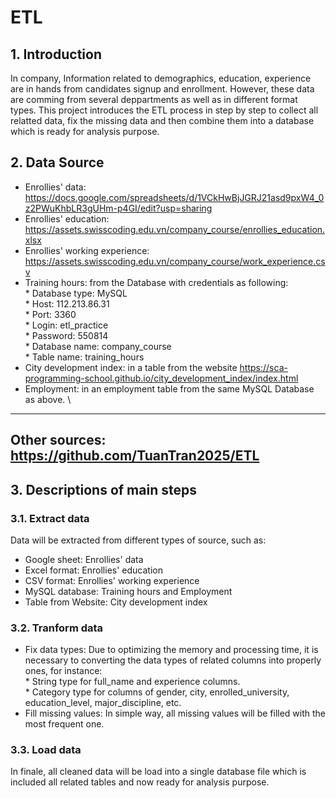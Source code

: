 # ETL

## 1. Introduction
In company, Information related to demographics, education, experience are in hands from candidates signup and enrollment.
However, these data are comming from several deppartments as well as in different format types.
This project introduces the ETL process in step by step to collect all relatted data, fix the missing data and then combine them into a database which is ready for analysis purpose.

## 2. Data Source
- Enrollies' data: https://docs.google.com/spreadsheets/d/1VCkHwBjJGRJ21asd9pxW4_0z2PWuKhbLR3gUHm-p4GI/edit?usp=sharing
- Enrollies' education: https://assets.swisscoding.edu.vn/company_course/enrollies_education.xlsx
- Enrollies' working experience: https://assets.swisscoding.edu.vn/company_course/work_experience.csv
- Training hours: from the Database with credentials as following: \
       * Database type: MySQL \
       * Host: 112.213.86.31 \
       * Port: 3360 \
       * Login: etl_practice \
       * Password: 550814 \
       * Database name: company_course \
       * Table name: training_hours
- City development index: in a table from the website https://sca-programming-school.github.io/city_development_index/index.html
- Employment: in an employment table from the same MySQL Database as above. \
---------------------
Other sources: https://github.com/TuanTran2025/ETL
---------------------

## 3. Descriptions of main steps
### 3.1. Extract data
Data will be extracted from different types of source, such as:
- Google sheet: Enrollies' data
- Excel format: Enrollies' education
- CSV format: Enrollies' working experience
- MySQL database: Training hours and Employment
- Table from Website: City development index

### 3.2. Tranform data
- Fix data types: Due to optimizing the memory and processing time, it is necessary to converting the data types of related columns into properly ones, for instance: \
      * String type for full_name and experience columns. \
      * Category type for columns of gender, city, enrolled_university, education_level, major_discipline, etc.
- Fill missing values: In simple way, all missing values will be filled with the most frequent one.

### 3.3. Load data
In finale, all cleaned data will be load into a single database file which is included all related tables and now ready for analysis purpose.

